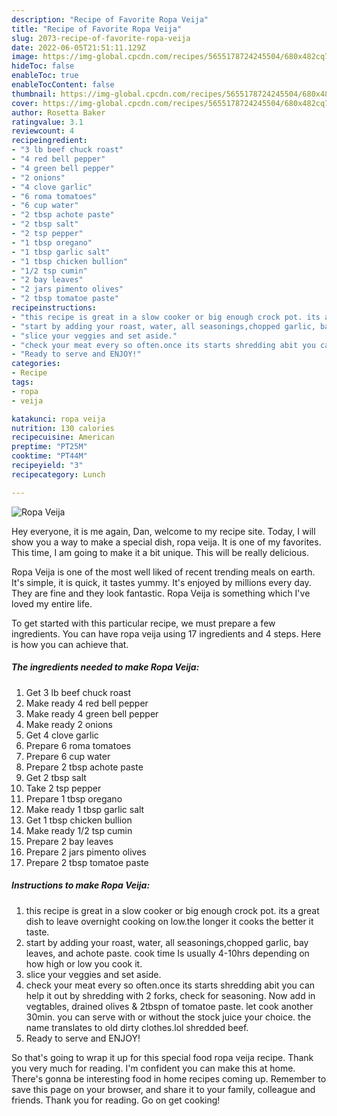```yaml
---
description: "Recipe of Favorite Ropa Veija"
title: "Recipe of Favorite Ropa Veija"
slug: 2073-recipe-of-favorite-ropa-veija
date: 2022-06-05T21:51:11.129Z
image: https://img-global.cpcdn.com/recipes/5655178724245504/680x482cq70/ropa-veija-recipe-main-photo.jpg
hideToc: false
enableToc: true
enableTocContent: false
thumbnail: https://img-global.cpcdn.com/recipes/5655178724245504/680x482cq70/ropa-veija-recipe-main-photo.jpg
cover: https://img-global.cpcdn.com/recipes/5655178724245504/680x482cq70/ropa-veija-recipe-main-photo.jpg
author: Rosetta Baker
ratingvalue: 3.1
reviewcount: 4
recipeingredient:
- "3 lb beef chuck roast"
- "4 red bell pepper"
- "4 green bell pepper"
- "2 onions"
- "4 clove garlic"
- "6 roma tomatoes"
- "6 cup water"
- "2 tbsp achote paste"
- "2 tbsp salt"
- "2 tsp pepper"
- "1 tbsp oregano"
- "1 tbsp garlic salt"
- "1 tbsp chicken bullion"
- "1/2 tsp cumin"
- "2 bay leaves"
- "2 jars pimento olives"
- "2 tbsp tomatoe paste"
recipeinstructions:
- "this recipe is great in a slow cooker or big enough crock pot. its a great dish to leave overnight cooking on low.the longer it cooks the better it taste."
- "start by adding your roast, water, all seasonings,chopped garlic, bay leaves, and achote paste. cook time Is usually 4-10hrs depending on how high or low you cook it."
- "slice your veggies and set aside."
- "check your meat every so often.once its starts shredding abit you can help it out by shredding with 2 forks, check for seasoning. Now add in vegtables, drained olives & 2tbspn of tomatoe paste.  let cook another 30min. you can serve with or without the stock juice your choice. the name translates to old dirty clothes.lol shredded beef."
- "Ready to serve and ENJOY!"
categories:
- Recipe
tags:
- ropa
- veija

katakunci: ropa veija 
nutrition: 130 calories
recipecuisine: American
preptime: "PT25M"
cooktime: "PT44M"
recipeyield: "3"
recipecategory: Lunch

---
```



![Ropa Veija](https://img-global.cpcdn.com/recipes/5655178724245504/680x482cq70/ropa-veija-recipe-main-photo.jpg)

Hey everyone, it is me again, Dan, welcome to my recipe site. Today, I will show you a way to make a special dish, ropa veija. It is one of my favorites. This time, I am going to make it a bit unique. This will be really delicious.

Ropa Veija is one of the most well liked of recent trending meals on earth. It's simple, it is quick, it tastes yummy. It's enjoyed by millions every day. They are fine and they look fantastic. Ropa Veija is something which I've loved my entire life.




To get started with this particular recipe, we must prepare a few ingredients. You can have ropa veija using 17 ingredients and 4 steps. Here is how you can achieve that.

<!--inarticleads1-->

##### The ingredients needed to make Ropa Veija:

1. Get 3 lb beef chuck roast
1. Make ready 4 red bell pepper
1. Make ready 4 green bell pepper
1. Make ready 2 onions
1. Get 4 clove garlic
1. Prepare 6 roma tomatoes
1. Prepare 6 cup water
1. Prepare 2 tbsp achote paste
1. Get 2 tbsp salt
1. Take 2 tsp pepper
1. Prepare 1 tbsp oregano
1. Make ready 1 tbsp garlic salt
1. Get 1 tbsp chicken bullion
1. Make ready 1/2 tsp cumin
1. Prepare 2 bay leaves
1. Prepare 2 jars pimento olives
1. Prepare 2 tbsp tomatoe paste




<!--inarticleads2-->

##### Instructions to make Ropa Veija:

1. this recipe is great in a slow cooker or big enough crock pot. its a great dish to leave overnight cooking on low.the longer it cooks the better it taste.
1. start by adding your roast, water, all seasonings,chopped garlic, bay leaves, and achote paste. cook time Is usually 4-10hrs depending on how high or low you cook it.
1. slice your veggies and set aside.
1. check your meat every so often.once its starts shredding abit you can help it out by shredding with 2 forks, check for seasoning. Now add in vegtables, drained olives & 2tbspn of tomatoe paste.  let cook another 30min. you can serve with or without the stock juice your choice. the name translates to old dirty clothes.lol shredded beef.
1. Ready to serve and ENJOY!



So that's going to wrap it up for this special food ropa veija recipe. Thank you very much for reading. I'm confident you can make this at home. There's gonna be interesting food in home recipes coming up. Remember to save this page on your browser, and share it to your family, colleague and friends. Thank you for reading. Go on get cooking!
